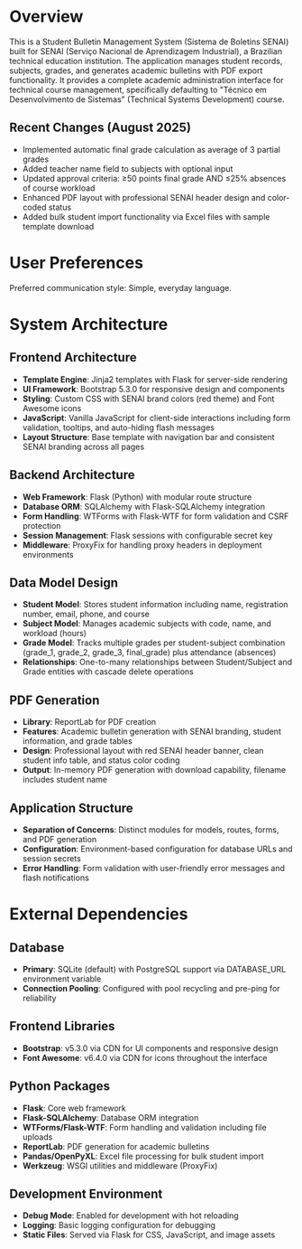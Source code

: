 # Overview

This is a Student Bulletin Management System (Sistema de Boletins SENAI) built for SENAI (Serviço Nacional de Aprendizagem Industrial), a Brazilian technical education institution. The application manages student records, subjects, grades, and generates academic bulletins with PDF export functionality. It provides a complete academic administration interface for technical course management, specifically defaulting to "Técnico em Desenvolvimento de Sistemas" (Technical Systems Development) course.

## Recent Changes (August 2025)
- Implemented automatic final grade calculation as average of 3 partial grades
- Added teacher name field to subjects with optional input
- Updated approval criteria: ≥50 points final grade AND ≤25% absences of course workload
- Enhanced PDF layout with professional SENAI header design and color-coded status
- Added bulk student import functionality via Excel files with sample template download

# User Preferences

Preferred communication style: Simple, everyday language.

# System Architecture

## Frontend Architecture
- **Template Engine**: Jinja2 templates with Flask for server-side rendering
- **UI Framework**: Bootstrap 5.3.0 for responsive design and components
- **Styling**: Custom CSS with SENAI brand colors (red theme) and Font Awesome icons
- **JavaScript**: Vanilla JavaScript for client-side interactions including form validation, tooltips, and auto-hiding flash messages
- **Layout Structure**: Base template with navigation bar and consistent SENAI branding across all pages

## Backend Architecture
- **Web Framework**: Flask (Python) with modular route structure
- **Database ORM**: SQLAlchemy with Flask-SQLAlchemy integration
- **Form Handling**: WTForms with Flask-WTF for form validation and CSRF protection
- **Session Management**: Flask sessions with configurable secret key
- **Middleware**: ProxyFix for handling proxy headers in deployment environments

## Data Model Design
- **Student Model**: Stores student information including name, registration number, email, phone, and course
- **Subject Model**: Manages academic subjects with code, name, and workload (hours)
- **Grade Model**: Tracks multiple grades per student-subject combination (grade_1, grade_2, grade_3, final_grade) plus attendance (absences)
- **Relationships**: One-to-many relationships between Student/Subject and Grade entities with cascade delete operations

## PDF Generation
- **Library**: ReportLab for PDF creation
- **Features**: Academic bulletin generation with SENAI branding, student information, and grade tables
- **Design**: Professional layout with red SENAI header banner, clean student info table, and status color coding
- **Output**: In-memory PDF generation with download capability, filename includes student name

## Application Structure
- **Separation of Concerns**: Distinct modules for models, routes, forms, and PDF generation
- **Configuration**: Environment-based configuration for database URLs and session secrets
- **Error Handling**: Form validation with user-friendly error messages and flash notifications

# External Dependencies

## Database
- **Primary**: SQLite (default) with PostgreSQL support via DATABASE_URL environment variable
- **Connection Pooling**: Configured with pool recycling and pre-ping for reliability

## Frontend Libraries
- **Bootstrap**: v5.3.0 via CDN for UI components and responsive design
- **Font Awesome**: v6.4.0 via CDN for icons throughout the interface

## Python Packages
- **Flask**: Core web framework
- **Flask-SQLAlchemy**: Database ORM integration
- **WTForms/Flask-WTF**: Form handling and validation including file uploads
- **ReportLab**: PDF generation for academic bulletins
- **Pandas/OpenPyXL**: Excel file processing for bulk student import
- **Werkzeug**: WSGI utilities and middleware (ProxyFix)

## Development Environment
- **Debug Mode**: Enabled for development with hot reloading
- **Logging**: Basic logging configuration for debugging
- **Static Files**: Served via Flask for CSS, JavaScript, and image assets